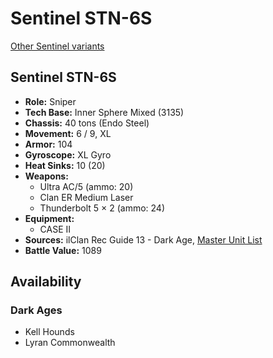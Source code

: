 # Sentinel STN-6S

[Other Sentinel variants](../sentinel.md)

## Sentinel STN-6S
- **Role:** Sniper
- **Tech Base:** Inner Sphere Mixed (3135)
- **Chassis:** 40 tons (Endo Steel)
- **Movement:** 6 / 9, XL
- **Armor:** 104
- **Gyroscope:** XL Gyro
- **Heat Sinks:** 10 (20)
- **Weapons:**
  - Ultra AC/5 (ammo: 20)
  - Clan ER Medium Laser
  - Thunderbolt 5 × 2 (ammo: 24)
- **Equipment:**
  - CASE II
- **Sources:** ilClan Rec Guide 13 - Dark Age, [Master Unit List](http://masterunitlist.info/Unit/Details/8160/sentinel-stn-6s)
- **Battle Value:** 1089

## Availability

### Dark Ages
- Kell Hounds
- Lyran Commonwealth

